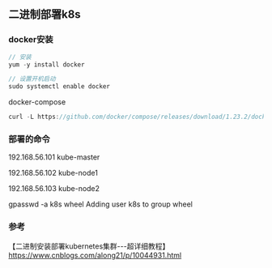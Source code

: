 ## 二进制部署k8s


### docker安装

```go
// 安装
yum -y install docker

// 设置开机启动
sudo systemctl enable docker
```

docker-compose

```go
curl -L https://github.com/docker/compose/releases/download/1.23.2/docker-compose-`uname -s`-`uname -m` -o /usr/bin/docker-compose

```


### 部署的命令




192.168.56.101 kube-master

192.168.56.102 kube-node1

192.168.56.103 kube-node2


gpasswd -a k8s wheel Adding user k8s to group wheel





### 参考
【二进制安装部署kubernetes集群---超详细教程】https://www.cnblogs.com/along21/p/10044931.html